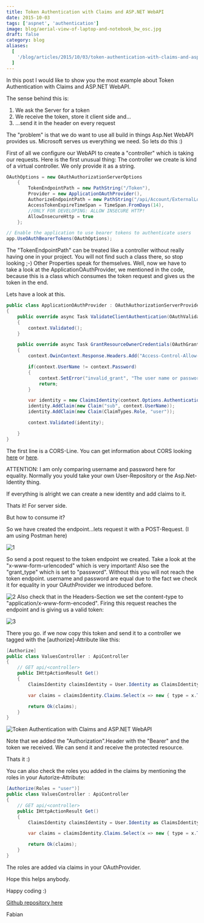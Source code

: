 ```yaml
---
title: Token Authentication with Claims and ASP.NET WebAPI
date: 2015-10-03
tags: ['aspnet', 'authentication']
image: blog/aerial-view-of-laptop-and-notebook_bw_osc.jpg
draft: false
category: blog
aliases:
  [
    '/blog/articles/2015/10/03/token-authentication-with-claims-and-asp-net-webapi/',
  ]
---
```


In this post I would like to show you the most example about Token Authentication with Claims and ASP.NET WebAPI.

The sense behind this is:

1.  We ask the Server for a token
2.  We receive the token, store it client side and...
3.  ...send it in the header on every request

The "problem" is that we do want to use all build in things Asp.Net WebAPI provides us. Microsoft serves us everything we need. So lets do this :)

First of all we configure our WebAPI to create a "controller" which is taking our requests. Here is the first unusual thing: The controller we create is kind of a virtual controller. We only provide it as a string.

```csharp
OAuthOptions = new OAuthAuthorizationServerOptions
    {
        TokenEndpointPath = new PathString("/Token"),
        Provider = new ApplicationOAuthProvider(),
        AuthorizeEndpointPath = new PathString("/api/Account/ExternalLogin"),
        AccessTokenExpireTimeSpan = TimeSpan.FromDays(14),
        //ONLY FOR DEVELOPING: ALLOW INSECURE HTTP!
        AllowInsecureHttp = true
    };

// Enable the application to use bearer tokens to authenticate users
app.UseOAuthBearerTokens(OAuthOptions);
```

The "TokenEndpointPath" can be treated like a controller without really having one in your project. You will not find such a class there, so stop looking ;-) Other Properties speak for themselves. Well, now we have to take a look at the ApplicationOAuthProvider, we mentioned in the code, because this is a class which consumes the token request and gives us the token in the end.

Lets have a look at this.

```csharp
public class ApplicationOAuthProvider : OAuthAuthorizationServerProvider
{
    public override async Task ValidateClientAuthentication(OAuthValidateClientAuthenticationContext context)
    {
        context.Validated();
    }

    public override async Task GrantResourceOwnerCredentials(OAuthGrantResourceOwnerCredentialsContext context)
    {
        context.OwinContext.Response.Headers.Add("Access-Control-Allow-Origin", new[] { "*" });

        if(context.UserName != context.Password)
        {
            context.SetError("invalid_grant", "The user name or password is incorrect.");
            return;
        }

        var identity = new ClaimsIdentity(context.Options.AuthenticationType);
        identity.AddClaim(new Claim("sub", context.UserName));
        identity.AddClaim(new Claim(ClaimTypes.Role, "user"));

        context.Validated(identity);

    }
}
```

The first line is a CORS-Line. You can get information about CORS looking [here](http://www.asp.net/web-api/overview/security/enabling-cross-origin-requests-in-web-api) or [here](http://enable-cors.org/server_aspnet.html).

ATTENTION: I am only comparing username and password here for equality. Normally you yould take your own User-Repository or the Asp.Net-Identity thing.

If everything is alright we can create a new identity and add claims to it.

Thats it! For server side.

But how to consume it?

So we have created the endpoint...lets request it with a POST-Request. (I am using Postman here)

![1](https://cdn.offering.solutions/img/articles/wp-content/uploads/2015/10/1.jpg)

So send a post request to the token endpoint we created. Take a look at the "x-www-form-urlencoded" which is very important! Also see the "grant_type" which is set to "password". Without this you will not reach the token endpoint. username and password are equal due to the fact we check it for equality in your OAuthProvider we introduced before.

![2](https://cdn.offering.solutions/img/articles/wp-content/uploads/2015/10/2.jpg)
Also check that in the Headers-Section we set the content-type to "application/x-www-form-encoded". Firing this request reaches the endpoint and is giving us a valid token:

![3](https://cdn.offering.solutions/img/articles/wp-content/uploads/2015/10/31.jpg)

There you go. if we now copy this token and send it to a controller we tagged with the [authorize]-Attribute like this:

```csharp
[Authorize]
public class ValuesController : ApiController
{
    // GET api/<controller>
    public IHttpActionResult Get()
    {
        ClaimsIdentity claimsIdentity = User.Identity as ClaimsIdentity;

        var claims = claimsIdentity.Claims.Select(x => new { type = x.Type, value = x.Value });

        return Ok(claims);
    }
}
```

![Token Authentication with Claims and ASP.NET WebAPI](https://cdn.offering.solutions/img/articles/wp-content/uploads/2015/10/41.jpg)

Note that we added the "Authorization".Header with the "Bearer" and the token we received. We can send it and receive the protected resource.

Thats it :)

You can also check the roles you added in the claims by mentioning the roles in your Autorize-Attribute:

```csharp
[Authorize(Roles = "user")]
public class ValuesController : ApiController
{
    // GET api/<controller>
    public IHttpActionResult Get()
    {
        ClaimsIdentity claimsIdentity = User.Identity as ClaimsIdentity;

        var claims = claimsIdentity.Claims.Select(x => new { type = x.Type, value = x.Value });

        return Ok(claims);
    }
}
```

The roles are added via claims in your OAuthProvider.

Hope this helps anybody.

Happy coding :)

[Github repository here](https://github.com/FabianGosebrink/ASPNET-WebAPI-TokenAuthentication)

Fabian
